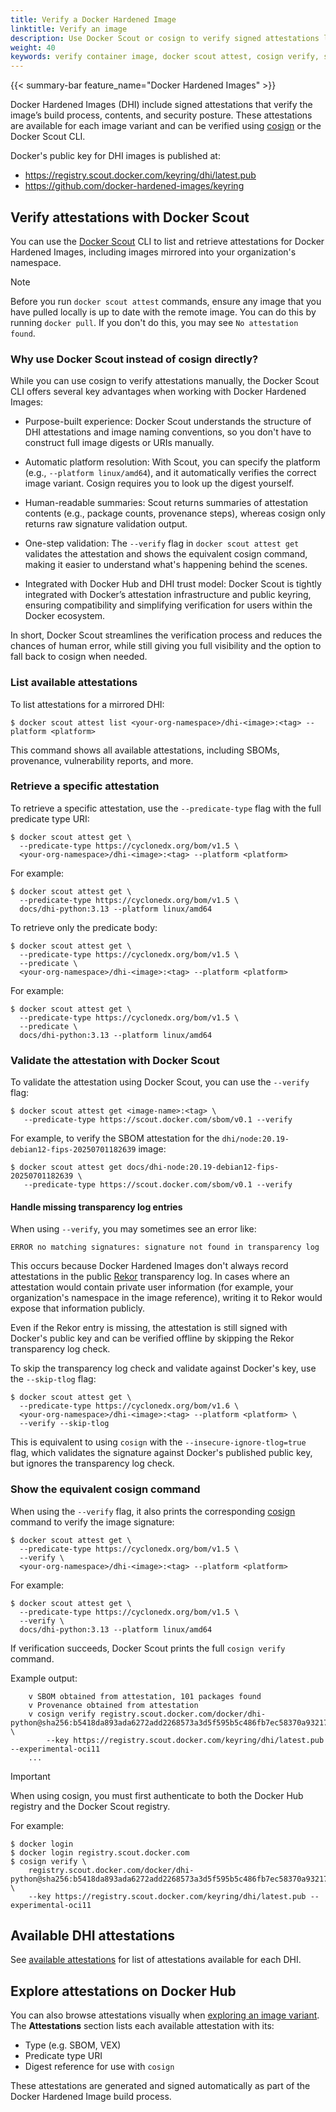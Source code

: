 ```yaml
---
title: Verify a Docker Hardened Image
linktitle: Verify an image
description: Use Docker Scout or cosign to verify signed attestations like SBOMs, provenance, and vulnerability data for Docker Hardened Images.
weight: 40
keywords: verify container image, docker scout attest, cosign verify, sbom validation, signed container attestations
---
```


{{< summary-bar feature_name="Docker Hardened Images" >}}

Docker Hardened Images (DHI) include signed attestations that verify the image’s
build process, contents, and security posture. These attestations are available
for each image variant and can be verified using
[cosign](https://docs.sigstore.dev/) or the Docker Scout CLI.

Docker's public key for DHI images is published at:

- https://registry.scout.docker.com/keyring/dhi/latest.pub
- https://github.com/docker-hardened-images/keyring

## Verify attestations with Docker Scout

You can use the [Docker Scout](/scout/) CLI to list and retrieve attestations for Docker
Hardened Images, including images mirrored into your organization's namespace.

> [!NOTE]
>
> Before you run `docker scout attest` commands, ensure any image that you have
> pulled locally is up to date with the remote image. You can do this by running
> `docker pull`. If you don't do this, you may see `No attestation found`.

### Why use Docker Scout instead of cosign directly?

While you can use cosign to verify attestations manually, the Docker Scout CLI
offers several key advantages when working with Docker Hardened Images:

- Purpose-built experience: Docker Scout understands the structure of DHI
  attestations and image naming conventions, so you don't have to construct full
  image digests or URIs manually.

- Automatic platform resolution: With Scout, you can specify the platform (e.g.,
  `--platform linux/amd64`), and it automatically verifies the correct image
  variant. Cosign requires you to look up the digest yourself.

- Human-readable summaries: Scout returns summaries of attestation contents
  (e.g., package counts, provenance steps), whereas cosign only returns raw
  signature validation output.

- One-step validation: The `--verify` flag in `docker scout attest get` validates
  the attestation and shows the equivalent cosign command, making it easier to
  understand what's happening behind the scenes.

- Integrated with Docker Hub and DHI trust model: Docker Scout is tightly
  integrated with Docker’s attestation infrastructure and public keyring,
  ensuring compatibility and simplifying verification for users within the
  Docker ecosystem.

In short, Docker Scout streamlines the verification process and reduces the chances of human error, while still giving you full visibility and the option to fall back to cosign when needed.

### List available attestations

To list attestations for a mirrored DHI:

```console
$ docker scout attest list <your-org-namespace>/dhi-<image>:<tag> --platform <platform>
```

This command shows all available attestations, including SBOMs, provenance, vulnerability reports, and more.

### Retrieve a specific attestation

To retrieve a specific attestation, use the `--predicate-type` flag with the full predicate type URI:

```console
$ docker scout attest get \
  --predicate-type https://cyclonedx.org/bom/v1.5 \
  <your-org-namespace>/dhi-<image>:<tag> --platform <platform>
```

For example:

```console
$ docker scout attest get \
  --predicate-type https://cyclonedx.org/bom/v1.5 \
  docs/dhi-python:3.13 --platform linux/amd64
```

To retrieve only the predicate body:

```console
$ docker scout attest get \
  --predicate-type https://cyclonedx.org/bom/v1.5 \
  --predicate \
  <your-org-namespace>/dhi-<image>:<tag> --platform <platform>
```

For example:

```console
$ docker scout attest get \
  --predicate-type https://cyclonedx.org/bom/v1.5 \
  --predicate \
  docs/dhi-python:3.13 --platform linux/amd64
```

### Validate the attestation with Docker Scout

To validate the attestation using Docker Scout, you can use the `--verify` flag:

```console
$ docker scout attest get <image-name>:<tag> \
   --predicate-type https://scout.docker.com/sbom/v0.1 --verify
```

For example, to verify the SBOM attestation for the `dhi/node:20.19-debian12-fips-20250701182639` image:

```console
$ docker scout attest get docs/dhi-node:20.19-debian12-fips-20250701182639 \
   --predicate-type https://scout.docker.com/sbom/v0.1 --verify
```

#### Handle missing transparency log entries

When using `--verify`, you may sometimes see an error like:

```text
ERROR no matching signatures: signature not found in transparency log
```

This occurs because Docker Hardened Images don't always record attestations in
the public [Rekor](https://docs.sigstore.dev/logging/overview/) transparency
log. In cases where an attestation would contain private user information (for
example, your organization's namespace in the image reference), writing it to
Rekor would expose that information publicly.

Even if the Rekor entry is missing, the attestation is still signed with
Docker's public key and can be verified offline by skipping the Rekor
transparency log check.

To skip the transparency log check and validate against Docker's key, use the
`--skip-tlog` flag:

```console
$ docker scout attest get \
  --predicate-type https://cyclonedx.org/bom/v1.6 \
  <your-org-namespace>/dhi-<image>:<tag> --platform <platform> \
  --verify --skip-tlog
```

This is equivalent to using `cosign` with the `--insecure-ignore-tlog=true`
flag, which validates the signature against Docker's published public key, but
ignores the transparency log check.

### Show the equivalent cosign command

When using the `--verify` flag, it also prints the corresponding
[cosign](https://docs.sigstore.dev/) command to verify the image signature:

```console
$ docker scout attest get \
  --predicate-type https://cyclonedx.org/bom/v1.5 \
  --verify \
  <your-org-namespace>/dhi-<image>:<tag> --platform <platform>
```

For example:

```console
$ docker scout attest get \
  --predicate-type https://cyclonedx.org/bom/v1.5 \
  --verify \
  docs/dhi-python:3.13 --platform linux/amd64
```

If verification succeeds, Docker Scout prints the full `cosign verify` command.

Example output:

```console
    v SBOM obtained from attestation, 101 packages found
    v Provenance obtained from attestation
    v cosign verify registry.scout.docker.com/docker/dhi-python@sha256:b5418da893ada6272add2268573a3d5f595b5c486fb7ec58370a93217a9785ae \
        --key https://registry.scout.docker.com/keyring/dhi/latest.pub --experimental-oci11
    ...
```

> [!IMPORTANT]
>
> When using cosign, you must first authenticate to both the Docker Hub registry
> and the Docker Scout registry.
>
> For example:
>
> ```console
> $ docker login
> $ docker login registry.scout.docker.com
> $ cosign verify \
>     registry.scout.docker.com/docker/dhi-python@sha256:b5418da893ada6272add2268573a3d5f595b5c486fb7ec58370a93217a9785ae \
>     --key https://registry.scout.docker.com/keyring/dhi/latest.pub --experimental-oci11
> ```

## Available DHI attestations

See [available
attestations](../core-concepts/attestations.md#available-attestations) for list
of attestations available for each DHI.

## Explore attestations on Docker Hub

You can also browse attestations visually when [exploring an image
variant](./explore.md#view-image-variant-details). The **Attestations** section
lists each available attestation with its:

- Type (e.g. SBOM, VEX)
- Predicate type URI
- Digest reference for use with `cosign`

These attestations are generated and signed automatically as part of the Docker
Hardened Image build process.